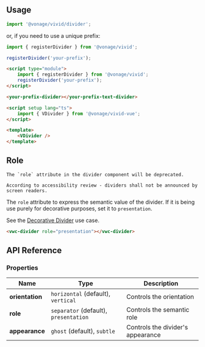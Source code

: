 ## Usage

<vwc-tabs>
<vwc-tab label="Web component"></vwc-tab>
<vwc-tab-panel>

```js
import '@vonage/vivid/divider';
```

or, if you need to use a unique prefix:

```js
import { registerDivider } from '@vonage/vivid';

registerDivider('your-prefix');
```

```html preview
<script type="module">
	import { registerDivider } from '@vonage/vivid';
	registerDivider('your-prefix');
</script>

<your-prefix-divider></your-prefix-text-divider>
```

</vwc-tab-panel>
<vwc-tab label="Vue"></vwc-tab>
<vwc-tab-panel>

```html
<script setup lang="ts">
	import { VDivider } from '@vonage/vivid-vue';
</script>

<template>
	<VDivider />
</template>
```

</vwc-tab-panel>
</vwc-tabs>

## Role

<vwc-note connotation="warning" icon="warning-line">

    The `role` attribute in the divider component will be deprecated.

    According to accessibility review - dividers shall not be announced by screen readers.

</vwc-note>

The `role` attribute to express the semantic value of the divider. If it is being use purely for decorative purposes, set it to `presentation`.

See the [Decorative Divider](/components/divider/use-cases/#decorative-divider) use case.

```html preview
<vwc-divider role="presentation"></vwc-divider>
```

## API Reference

### Properties

<div class="table-wrapper">

| Name            | Type                                  | Description                       |
| --------------- | ------------------------------------- | --------------------------------- |
| **orientation** | `horizontal` (default), `vertical`    | Controls the orientation          |
| **role**        | `separator` (default), `presentation` | Controls the semantic role        |
| **appearance**  | `ghost` (default), `subtle`           | Controls the divider's appearance |

</div>
